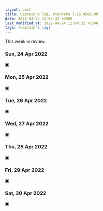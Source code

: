 ```yaml
---
layout: post
title: Captain's log, stardate [-26]4880.00
date: 2022-04-24 12:04:32 +0000
last_modified_at: 2022-04-24 12:04:32 +0000
tags: [Captain's log]
---
```


This week in review:

<!-- more -->

### Sun, 24 Apr 2022

▣

### Mon, 25 Apr 2022

▣

### Tue, 26 Apr 2022

▣

### Wed, 27 Apr 2022

▣

### Thu, 28 Apr 2022

▣

### Fri, 29 Apr 2022

▣

### Sat, 30 Apr 2022

▣
